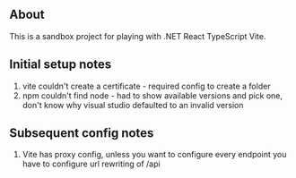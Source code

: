 ## About
This is a sandbox project for playing with .NET React TypeScript Vite.

## Initial setup notes
1. vite couldn't create a certificate - required config to create a folder
2. npm couldn't find node - had to show available versions and pick one, don't know why visual studio defaulted to an invalid version

## Subsequent config notes
1. Vite has proxy config, unless you want to configure every endpoint you have to configure url rewriting of /api
